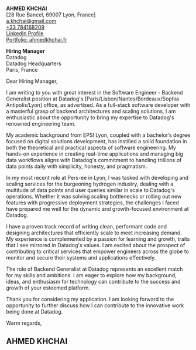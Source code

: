 **AHMED KHCHAI**  
[28 Rue Bancel, 69007 Lyon, France]  
[a.khchai@gmail.com](mailto:a.khchai@gmail.com)  
[+33 784168209](tel:+33784168209)  
[LinkedIn Profile](https://www.linkedin.com/in/ahmedkhchai)  
[Portfolio: ahmedkhchai.fr](https://ahmedkhchai.fr)



**Hiring Manager**  
Datadog  
Datadog Headquarters  
Paris, France

Dear Hiring Manager,

I am writing to you with great interest in the Software Engineer - Backend Generalist position at Datadog's [Paris/Lisbon/Nantes/Bordeaux/Sophia Antipolis/Lyon] office, as advertised. As a full-stack software developer with a masterful grasp of backend architectures and scaling solutions, I am enthusiastic about the opportunity to bring my expertise to Datadog's renowned engineering team.

My academic background from EPSI Lyon, coupled with a bachelor’s degree focused on digital solutions development, has instilled a solid foundation in both the theoretical and practical aspects of software engineering. My hands-on experience in creating real-time applications and managing big data workflows aligns with Datadog's commitment to handling trillions of data points daily with simplicity, honesty, and pragmatism.

In my most recent role at Pers-ee in Lyon, I was tasked with developing and scaling services for the burgeoning hydrogen industry, dealing with a multitude of data points and user queries similar in scale to Datadog's operations. Whether it was solving scaling bottlenecks or rolling out new features with progressive deployment strategies, the challenges I faced have prepared me well for the dynamic and growth-focused environment at Datadog.

I have a proven track record of writing clean, performant code and designing architectures that efficiently scale to meet increasing demand. My experience is complemented by a passion for learning and growth, traits that I see mirrored in Datadog's values. I am excited about the prospect of contributing to critical services that empower engineers across the globe to monitor and secure their systems and applications effectively.

The role of Backend Generalist at Datadog represents an excellent match for my skills and ambitions. I am eager to explore how my background, ideas, and enthusiasm for technology can contribute to the success and growth of your esteemed platform.

Thank you for considering my application. I am looking forward to the opportunity to further discuss how I can contribute to the innovative work being done at Datadog.

Warm regards,

AHMED KHCHAI
---
